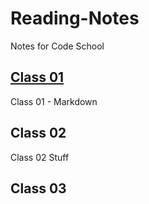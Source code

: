 # Reading-Notes

Notes for Code School

## [Class 01](/Reading-Notes/102/Class01)

Class 01 - Markdown

## Class 02

Class 02 Stuff

## Class 03
